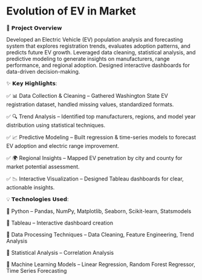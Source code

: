 # Evolution of EV in Market
🚗 𝗣𝗿𝗼𝗷𝗲𝗰𝘁 𝗢𝘃𝗲𝗿𝘃𝗶𝗲𝘄

Developed an Electric Vehicle (EV) population analysis and forecasting system that explores registration trends, evaluates adoption patterns, and predicts future EV growth. Leveraged data cleaning, statistical analysis, and predictive modeling to generate insights on manufacturers, range performance, and regional adoption. Designed interactive dashboards for data-driven decision-making.

✨ 𝗞𝗲𝘆 𝗛𝗶𝗴𝗵𝗹𝗶𝗴𝗵𝘁𝘀:

✅ 📊 Data Collection & Cleaning – Gathered Washington State EV registration dataset, handled missing values, standardized formats.

✅ 🔍 Trend Analysis – Identified top manufacturers, regions, and model year distribution using statistical techniques.

✅ 📈 Predictive Modeling – Built regression & time-series models to forecast EV adoption and electric range improvement.

✅ 🌍 Regional Insights – Mapped EV penetration by city and county for market potential assessment.

✅ 📉 Interactive Visualization – Designed Tableau dashboards for clear, actionable insights.

💡 𝗧𝗲𝗰𝗵𝗻𝗼𝗹𝗼𝗴𝗶𝗲𝘀 𝗨𝘀𝗲𝗱:

🔹 Python – Pandas, NumPy, Matplotlib, Seaborn, Scikit-learn, Statsmodels

🔹 Tableau – Interactive dashboard creation

🔹 Data Processing Techniques – Data Cleaning, Feature Engineering, Trend Analysis

🔹 Statistical Analysis – Correlation Analysis

🔹 Machine Learning Models – Linear Regression, Random Forest Regressor, Time Series Forecasting
